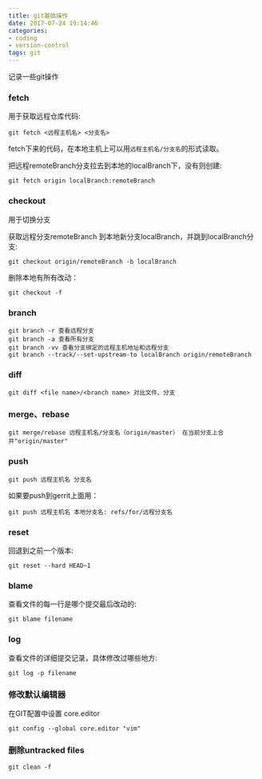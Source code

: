 ```yaml
---
title: git基础操作
date: 2017-07-24 19:14:46
categories:
- coding
- version-control
tags: git
---
```

记录一些git操作

### fetch

用于获取远程仓库代码:

```
git fetch <远程主机名> <分支名>
```

fetch下来的代码，在本地主机上可以用`远程主机名/分支名`的形式读取。
<!--more-->
把远程remoteBranch分支拉去到本地的localBranch下，没有则创建: 
```
git fetch origin localBranch:remoteBranch
```

### checkout

用于切换分支 

获取远程分支remoteBranch 到本地新分支localBranch，并跳到localBranch分支:
```
git checkout origin/remoteBranch -b localBranch
```

删除本地有所有改动：
```
git checkout -f
```



### branch
```
git branch -r 查看远程分支
git branch -a 查看所有分支
git branch -vv 查看分支绑定的远程主机地址和远程分支
git branch --track/--set-upstream-to localBranch origin/remoteBranch
```

### diff
```
git diff <file name>/<branch name> 对比文件、分支
```

### merge、rebase
```
git merge/rebase 远程主机名/分支名（origin/master） 在当前分支上合并"origin/master"
```

### push
```
git push 远程主机名 分支名
```
如果要push到gerrit上面用：
```
git push 远程主机名 本地分支名: refs/for/远程分支名
```

### reset
回退到之前一个版本:
```
git reset --hard HEAD~1
```

### blame
查看文件的每一行是哪个提交最后改动的:
```
git blame filename
```

### log 
查看文件的详细提交记录，具体修改过哪些地方:
```
git log -p filename
```

### 修改默认编辑器

在GIT配置中设置 core.editor
```
git config --global core.editor "vim"
```

### 删除untracked files

`git clean -f`